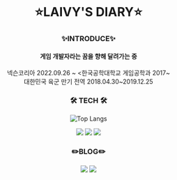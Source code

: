 <div align="center">
	<h1> ⭐LAIVY'S DIARY⭐</h1>
	<h3> ✨INTRODUCE✨</h3>
	<h4>게임 개발자라는 꿈을 향해 달려가는 중</h4>
	넥슨코리아 2022.09.26 ~
	<한국공학대학교 게임공학과 2017~
	<br>대한민국 육군 만기 전역 2018.04.30~2019.12.25
	<h3>🛠 TECH 🛠</h3>
	
![Top Langs](https://github-readme-stats.vercel.app/api/top-langs/?username=LaivY&layout=compact&theme=nord)[](https://github.com/anuraghazra/github-readme-stats)

<img src="https://img.shields.io/badge/Python-3776AB?style={flat}&logo=python&logoColor=white"/> <img src="https://img.shields.io/badge/C++-00599C?style={flat}&logo=C%2B%2B&logoColor=white"/> <img src="https://img.shields.io/badge/DirectX12-5E5E5E?style={flat}&logo=microsoft&logoColor=white"/>

<h3>✏️BLOG✏️</h3>
<a href="https://blog.naver.com/dnsjdbstlr" target="_blank">
	<img src="https://img.shields.io/badge/Game Blog-03C75A?style={flat}&logo=naver&logoColor=white"/></a>
<a href="https://laivy.tistory.com/" target="_blank">
	<img src="https://img.shields.io/badge/Tech Blog-181717?style={flat}&logo=github&logoColor=white"/>
</a>
</div>

